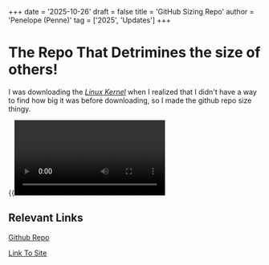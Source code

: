 +++
date = '2025-10-26'
draft = false
title = 'GitHub Sizing Repo'
author = 'Penelope (Penne)'
tag = ['2025', 'Updates']
+++

# The Repo That Detrimines the size of others!

I was downloading the [*Linux Kernel*](https://github.com/torvalds/linux) when I realized that I didn't have a way to find how big it was before downloading, so I made the github repo size thingy.

{{<video src="/Screencast-2025-10-21-11-52-06.mp4" type="video/mp4" preload="auto">}}

## Relevant Links

[Github Repo](https://github.com/penne-not-pasta/Github-Sizes)

[Link To Site](https://penne-not-pasta.github.io/Github-Sizes/)